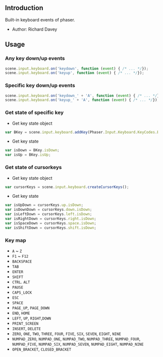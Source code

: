 ## Introduction

Built-in keyboard events of phaser.

- Author: Richard Davey

## Usage

### Any key down/up events

```javascript
scene.input.keyboard.on('keydown', function (event) { /* ... */});
scene.input.keyboard.on('keyup', function (event) { /* ... */});
```

### Specific key down/up events

```javascript
scene.input.keyboard.on('keydown_' + 'A', function (event) { /* ... */});
scene.input.keyboard.on('keyup_' + 'A', function (event) { /* ... */});
```

### Get state of specific key

- Get key state object

```javascript
var BKey = scene.input.keyboard.addKey(Phaser.Input.Keyboard.KeyCodes.B);
```

- Get key state

```javascript
var isDown = BKey.isDown;
var isUp = BKey.isUp;
```

### Get state of cursorkeys

- Get key state object

```javascript
var cursorKeys = scene.input.keyboard.createCursorKeys();
```

- Get key state

```javascript
var isUpDown = cursorKeys.up.isDown;
var isDownDown = cursorKeys.down.isDown;
var isLeftDown = cursorKeys.left.isDown;
var isRightDown = cursorKeys.right.isDown;
var isSpaceDown = cursorKeys.space.isDown;
var isShiftDown = cursorKeys.shift.isDown;
```

### Key map

- `A` ~ `Z`
- `F1` ~ `F12`
- `BACKSPACE`
- `TAB`
- `ENTER`
- `SHIFT`
- `CTRL`. `ALT`
- `PAUSE`
- `CAPS_LOCK`
- `ESC`
- `SPACE`
- `PAGE_UP`, `PAGE_DOWN`
- `END`, `HOME`
- `LEFT`, `UP`, `RIGHT`,`DOWN`
- `PRINT_SCREEN`
- `INSERT`, `DELETE`
- `ZERO`, `ONE`, `TWO`, `THREE`, `FOUR`, `FIVE`, `SIX`, `SEVEN`, `EIGHT`, `NINE`
- `NUMPAD_ZERO`, `NUMPAD_ONE`, `NUMPAD_TWO`, `NUMPAD_THREE`, `NUMPAD_FOUR`, `NUMPAD_FIVE`, `NUMPAD_SIX`, `NUMPAD_SEVEN`, `NUMPAD_EIGHT`, `NUMPAD_NINE`
- `OPEN_BRACKET`, `CLOSED_BRACKET`